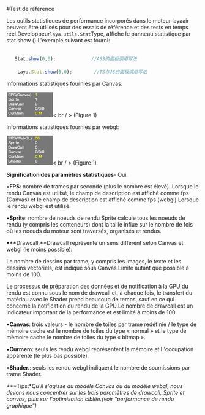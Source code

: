 #Test de référence



Les outils statistiques de performance incorporés dans le moteur layaair peuvent être utilisés pour des essais de référence et des tests en temps réel.Developpeur`laya.utils.Stat`Type, affiche le panneau statistique par stat.show ().L'exemple suivant est fourni:




```javascript

   Stat.show(0,0);             //AS3的面板调用写法       

    Laya.Stat.show(0,0);        //TS与JS的面板调用写法
```


Informations statistiques fournies par Canvas:

​![1](img/1.png)< br / >
(Figure 1)

Informations statistiques fournies par webgl:

​![图片1.png](img/2.png)< br / >
(Figure 1)


 



**Signification des paramètres statistiques**- Oui.

•**FPS**: nombre de trames par seconde (plus le nombre est élevé).
Lorsque le rendu Canvas est utilisé, le champ de description est affiché comme fps (Canvas) et le champ de description est affiché comme fps (webgl) Lorsque le rendu webgl est utilisé.

•**Sprite**: nombre de noeuds de rendu
Sprite calcule tous les noeuds de rendu (y compris les conteneurs) dont la taille influe sur le nombre de fois où les noeuds du moteur sont traversés, organisés et rendus.

•**Drawcall.**Drawcall représente un sens différent selon Canvas et webgl (le moins possible):

Le nombre de dessins par trame, y compris les images, le texte et les dessins vectoriels, est indiqué sous Canvas.Limite autant que possible à moins de 100.

Le processus de préparation des données et de notification à la GPU du rendu est connu sous le nom de drawcall et, à chaque fois, le transfert du matériau avec le Shader prend beaucoup de temps, sauf en ce qui concerne la notification du rendu de la GPU.Le nombre de drawcall est un indicateur important de la performance et est limité à moins de 100.

•**Canvas**: trois valeurs - le nombre de toiles par trame redéfinie / le type de mémoire cache est le nombre de toiles du type « normal » et le type de mémoire cache le nombre de toiles du type « bitmap ».

•**Curmem**: seuls les rendu webgl représentent la mémoire et l 'occupation apparente (le plus bas possible).

•**Shader.**: seuls les rendu webgl indiquent le nombre de soumissions par trame Shader.

***Tips:**Qu'il s'agisse du modèle Canvas ou du modèle webgl, nous devons nous concentrer sur les trois paramètres de drawcall, Sprite et canvas, puis sur l'optimisation ciblée.(voir "performance de rendu graphique")*


 
